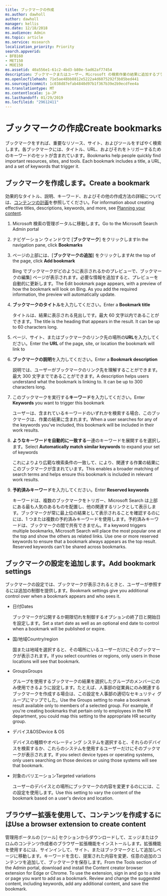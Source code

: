 ```yaml
---
title: ブックマークの作成
ms.author: dawholl
author: dawholl
manager: kellis
ms.date: 12/18/2018
ms.audience: Admin
ms.topic: article
ms.service: mssearch
localization_priority: Priority
search.appverid:
- BFB160
- MET150
- MOE150
ms.assetid: 40a556e1-61c2-4bd3-b80e-5ad62af77454
description: ブックマークまたはユーザー、Microsoft の検索作業の結果に追加するブラウザーの拡張機能を作成します。
ms.openlocfilehash: 71e5ae48bb8812e5222a4d6075292f3b85bed441
ms.sourcegitcommit: 1c038d87efab4840d97b1f367b39e2b9ecdfee4a
ms.translationtype: MT
ms.contentlocale: ja-JP
ms.lasthandoff: 01/29/2019
ms.locfileid: "29612411"
---
```

# <a name="create-bookmarks"></a><span data-ttu-id="c6821-103">ブックマークの作成</span><span class="sxs-lookup"><span data-stu-id="c6821-103">Create bookmarks</span></span>

<span data-ttu-id="c6821-p101">ブックマークをすれば、重要なリソース、サイト、およびツールをすばやく検索します。各ブックマークには、タイトル、URL、およびそれをトリガーするためのキーワードのセットが含まれています。</span><span class="sxs-lookup"><span data-stu-id="c6821-p101">Bookmarks help people quickly find important resources, sites, and tools. Each bookmark includes a title, a URL, and a set of keywords that trigger it.</span></span>
  
## <a name="create-a-bookmark"></a><span data-ttu-id="c6821-106">ブックマークを作成します。</span><span class="sxs-lookup"><span data-stu-id="c6821-106">Create a bookmark</span></span>

<span data-ttu-id="c6821-107">効果的なタイトル、説明、キーワード、およびその他の作成方法の詳細については、[コンテンツの計画](plan-your-content.md)を参照してください。</span><span class="sxs-lookup"><span data-stu-id="c6821-107">For information about creating effective titles, descriptions, keywords, and more, see [Planning your content](plan-your-content.md).</span></span>
  
1. <span data-ttu-id="c6821-108">Microsoft 検索の管理ポータルに移動します。</span><span class="sxs-lookup"><span data-stu-id="c6821-108">Go to the Microsoft Search Admin portal</span></span>
    
2. <span data-ttu-id="c6821-109">ナビゲーション ウィンドウで [**ブックマーク**] をクリックします</span><span class="sxs-lookup"><span data-stu-id="c6821-109">In the navigation pane, click **Bookmarks**</span></span>
    
3. <span data-ttu-id="c6821-110">ページの上部には、[**ブックマークの追加**] をクリックします</span><span class="sxs-lookup"><span data-stu-id="c6821-110">At the top of the page, click **Add bookmark**</span></span>
    
    <span data-ttu-id="c6821-p102">Bing でブックマークがどのように表示されるかのプレビューで、ブックマークの編集] ページが表示されます。必要な情報を追加すると、プレビューを自動的に更新します。</span><span class="sxs-lookup"><span data-stu-id="c6821-p102">The Edit bookmark page appears, with a preview of how the bookmark will look on Bing. As you add the required information, the preview will automatically update.</span></span>
    
4. <span data-ttu-id="c6821-113">**ブックマークのタイトル**を入力してください。</span><span class="sxs-lookup"><span data-stu-id="c6821-113">Enter a **Bookmark title**</span></span>
    
    <span data-ttu-id="c6821-p103">タイトルは、結果に表示される見出しです。最大 60 文字以内であることができます。</span><span class="sxs-lookup"><span data-stu-id="c6821-p103">The title is the heading that appears in the result. It can be up to 60 characters long.</span></span>
    
5. <span data-ttu-id="c6821-116">ページ、サイト、またはブックマークのリンク先の場所の**URL**を入力してください。</span><span class="sxs-lookup"><span data-stu-id="c6821-116">Enter the **URL** of the page, site, or location the bookmark will link to</span></span> 
    
6. <span data-ttu-id="c6821-117">**ブックマークの説明**を入力してください。</span><span class="sxs-lookup"><span data-stu-id="c6821-117">Enter a **Bookmark description**</span></span>
    
    <span data-ttu-id="c6821-p104">説明では、ユーザーがブックマークのリンク先を理解することができます。最大 300 文字までであることができます。</span><span class="sxs-lookup"><span data-stu-id="c6821-p104">A description helps users understand what the bookmark is linking to. It can be up to 300 characters long.</span></span>
    
7. <span data-ttu-id="c6821-120">このブックマークを実行する**キーワード**を入力してください。</span><span class="sxs-lookup"><span data-stu-id="c6821-120">Enter **Keywords** you want to trigger this bookmark</span></span> 
    
    <span data-ttu-id="c6821-121">ユーザーは、含まれているキーワードのいずれかを検索する場合、このブックマークは、作業の結果に含まれます。</span><span class="sxs-lookup"><span data-stu-id="c6821-121">When a user searches for any of the keywords you've included, this bookmark will be included in their work results.</span></span>
    
8. <span data-ttu-id="c6821-122">**ようなキーワードを自動的に一致する**一連のキーワードを展開するを選択します。</span><span class="sxs-lookup"><span data-stu-id="c6821-122">Select **Automatically match similar keywords** to expand your set of keywords</span></span> 
    
    <span data-ttu-id="c6821-123">これによりより広範な検索条件の一致して、により、関連する作業の結果にこのブックマークが含まれています。</span><span class="sxs-lookup"><span data-stu-id="c6821-123">This enables a broader matching of search terms and helps ensure this bookmark is included in relevant work results.</span></span>
    
9. <span data-ttu-id="c6821-124">**予約済みキーワード**を入力してください。</span><span class="sxs-lookup"><span data-stu-id="c6821-124">Enter **Reserved keywords**</span></span>
    
    <span data-ttu-id="c6821-p105">キーワードは、複数のブックマークをトリガー、Microsoft Search は上部にある最も人気のあるものを配置し、他の関連するリンクとして表示します。ブックマークが常に最上位の結果として表示されることを確認するのにには、1 つまたは複数の予約済みキーワードを使用します。予約済みキーワードは、ブックマークの間で共有できません。</span><span class="sxs-lookup"><span data-stu-id="c6821-p105">If a keyword triggers multiple bookmarks, Microsoft Search will place the most popular one at the top and show the others as related links. Use one or more reserved keywords to ensure that a bookmark always appears as the top result. Reserved keywords can't be shared across bookmarks.</span></span>
    
## <a name="add-bookmark-settings"></a><span data-ttu-id="c6821-128">ブックマークの設定を追加します。</span><span class="sxs-lookup"><span data-stu-id="c6821-128">Add bookmark settings</span></span>

<span data-ttu-id="c6821-129">ブックマークの設定では、ブックマークが表示されるときと、ユーザーが参照するには追加の制御を提供します。</span><span class="sxs-lookup"><span data-stu-id="c6821-129">Bookmark settings give you additional control over when a bookmark appears and who sees it.</span></span>
  
- <span data-ttu-id="c6821-130">日付</span><span class="sxs-lookup"><span data-stu-id="c6821-130">Dates</span></span>
    
    <span data-ttu-id="c6821-131">ブックマークが公開するか期限切れを制御するオプションの終了日と開始日を設定します。</span><span class="sxs-lookup"><span data-stu-id="c6821-131">Set a start date as well as an optional end date to control when a bookmark will be published or expire.</span></span> 
    
- <span data-ttu-id="c6821-132">国/地域</span><span class="sxs-lookup"><span data-stu-id="c6821-132">Country/region</span></span>
    
    <span data-ttu-id="c6821-133">国または地域を選択すると、その場所にいるユーザーだけにそのブックマークが表示されます。</span><span class="sxs-lookup"><span data-stu-id="c6821-133">If you select countries or regions, only users in those locations will see that bookmark.</span></span>
    
- <span data-ttu-id="c6821-134">Groups</span><span class="sxs-lookup"><span data-stu-id="c6821-134">Groups</span></span>
    
    <span data-ttu-id="c6821-p106">グループを使用するブックマークの結果を選択したグループのメンバーにのみ使用できるように設定します。たとえば、人事部の従業員にのみ関連するブックマークを作成する場合は、この設定を人事部の適切なセキュリティ グループにマップでした。</span><span class="sxs-lookup"><span data-stu-id="c6821-p106">Use the Groups setting to make a bookmark result available only to members of a selected group. For example, if you're creating bookmarks that pertain only to employees in the HR department, you could map this setting to the appropriate HR security group.</span></span>
    
- <span data-ttu-id="c6821-137">デバイス&amp;OS</span><span class="sxs-lookup"><span data-stu-id="c6821-137">Device &amp; OS</span></span>
    
    <span data-ttu-id="c6821-138">デバイスの種類やオペレーティング システムを選択すると、それらのデバイスを検索するか、これらのシステムを使用するユーザーだけにそのブックマークが表示されます。</span><span class="sxs-lookup"><span data-stu-id="c6821-138">If you select device types or operating systems, only users searching on those devices or using those systems will see that bookmark.</span></span>
    
- <span data-ttu-id="c6821-139">対象のバリエーション</span><span class="sxs-lookup"><span data-stu-id="c6821-139">Targeted variations</span></span>
    
    <span data-ttu-id="c6821-140">ユーザーのデバイスとの場所にブックマークの内容を変更するのにには、この設定を使用します。</span><span class="sxs-lookup"><span data-stu-id="c6821-140">Use this setting to vary the content of the bookmark based on a user's device and location.</span></span>
    
## <a name="use-a-browser-extension-to-create-content"></a><span data-ttu-id="c6821-141">ブラウザー拡張を使用して、コンテンツを作成するには</span><span class="sxs-lookup"><span data-stu-id="c6821-141">Use a browser extension to create content</span></span>

<span data-ttu-id="c6821-p107">管理用ポータルの [ツール] セクションからダウンロードして、エッジまたはクロムのコンテンツ作成者のブラウザー拡張機能をインストールします。拡張機能を使用するには、サインインして、サイト、またはブックマークとして追加しページに移動します。キーワードを含む、提案された内容を変更、任意の追加のコンテンツを追加して、ブックマークを保存します。</span><span class="sxs-lookup"><span data-stu-id="c6821-p107">From the Tools section of the Admin portal, download and install the Content creator browser extension for Edge or Chrome. To use the extension, sign in and go to a site or page you want to add as a bookmark. Review and change the suggested content, including keywords, add any additional content, and save the bookmark.</span></span>